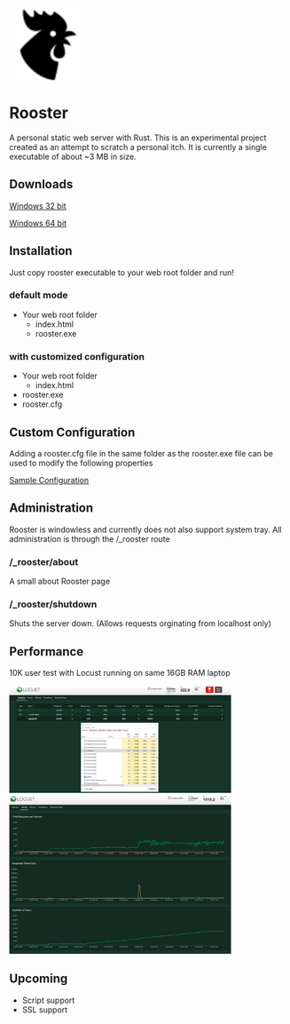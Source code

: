 <img src="./webroot/rooster.png" href="http://icons8.com/" alt="Rooster Personal Web Server" width="128"/>

# Rooster
A personal static web server with Rust. This is an experimental project created as an attempt to scratch a personal itch. It is currently a single executable of about ~3 MB in size.

## Downloads
[Windows 32 bit](./dist/rooster-win32.exe)

[Windows 64 bit](./dist/rooster-win64.exe)

## Installation
Just copy rooster executable to your web root folder and run!

### default mode
- Your web root folder
  - index.html
  - rooster.exe
  
### with customized configuration
- Your web root folder
  - index.html
- rooster.exe
- rooster.cfg

## Custom Configuration
Adding a rooster.cfg file in the same folder as the rooster.exe file can be used to modify the following properties

[Sample Configuration](rooster.cfg)

## Administration
Rooster is windowless and currently does not also support system tray. All administration is through the /_rooster route

### /_rooster/about
A small about Rooster page

### /_rooster/shutdown
Shuts the server down. (Allows requests orginating from localhost only)

## Performance
10K user test with Locust running on same 16GB RAM laptop

<img src="./performance/rooster-locust-perf-10kusers.PNG" width="400"/>

<img src="./performance/rooster-locust-perf-10kusers-c1.PNG" width="400"/>

## Upcoming
- Script support
- SSL support
